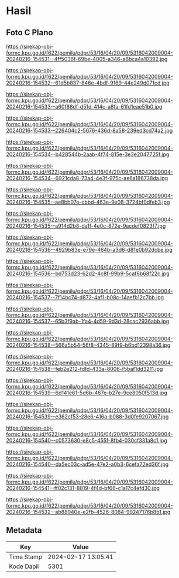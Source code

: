 # Hasil

## Foto C Plano

https://sirekap-obj-formc.kpu.go.id/f622/pemilu/pdpr/53/16/04/20/09/5316042009004-20240216-154531--4ff5036f-69be-4005-a346-a6bca4a10392.jpg

https://sirekap-obj-formc.kpu.go.id/f622/pemilu/pdpr/53/16/04/20/09/5316042009004-20240216-154532--61d5b837-846e-4bdf-9169-44e249d071cd.jpg

https://sirekap-obj-formc.kpu.go.id/f622/pemilu/pdpr/53/16/04/20/09/5316042009004-20240216-154533--a60f88df-d51d-414c-a8fa-61fd1eae51b0.jpg

https://sirekap-obj-formc.kpu.go.id/f622/pemilu/pdpr/53/16/04/20/09/5316042009004-20240216-154533--226404c2-5676-436d-8a58-239ed3cd74a2.jpg

https://sirekap-obj-formc.kpu.go.id/f622/pemilu/pdpr/53/16/04/20/09/5316042009004-20240216-154534--b428544b-2aab-4f74-815e-3e3e2047725f.jpg

https://sirekap-obj-formc.kpu.go.id/f622/pemilu/pdpr/53/16/04/20/09/5316042009004-20240216-154534--6921cda8-73a4-4e3f-975c-ae6a186738da.jpg

https://sirekap-obj-formc.kpu.go.id/f622/pemilu/pdpr/53/16/04/20/09/5316042009004-20240216-154535--ae8bb07e-cbbd-463e-9e08-3724bf0dfeb3.jpg

https://sirekap-obj-formc.kpu.go.id/f622/pemilu/pdpr/53/16/04/20/09/5316042009004-20240216-154535--a914d2b8-da1f-4e0c-872e-9acdef0823f7.jpg

https://sirekap-obj-formc.kpu.go.id/f622/pemilu/pdpr/53/16/04/20/09/5316042009004-20240216-154536--4929b83e-e79e-464b-a3d6-d81e0b92dcbe.jpg

https://sirekap-obj-formc.kpu.go.id/f622/pemilu/pdpr/53/16/04/20/09/5316042009004-20240216-154536--bd753d23-62d2-4c8f-99b9-5caf6b68f22c.jpg

https://sirekap-obj-formc.kpu.go.id/f622/pemilu/pdpr/53/16/04/20/09/5316042009004-20240216-154537--7f14bc74-d872-4af1-b08c-14aefb12c7bb.jpg

https://sirekap-obj-formc.kpu.go.id/f622/pemilu/pdpr/53/16/04/20/09/5316042009004-20240216-154537--65b3f9ab-1fa4-4d59-9d3d-28cac2936abb.jpg

https://sirekap-obj-formc.kpu.go.id/f622/pemilu/pdpr/53/16/04/20/09/5316042009004-20240216-154538--566a5b54-56f8-4345-89f9-b6bd12398a36.jpg

https://sirekap-obj-formc.kpu.go.id/f622/pemilu/pdpr/53/16/04/20/09/5316042009004-20240216-154538--feb2e212-fdfd-433a-8006-f5baf1dd3211.jpg

https://sirekap-obj-formc.kpu.go.id/f622/pemilu/pdpr/53/16/04/20/09/5316042009004-20240216-154539--6d141e61-5d6b-467e-b27e-9ce8050f513d.jpg

https://sirekap-obj-formc.kpu.go.id/f622/pemilu/pdpr/53/16/04/20/09/5316042009004-20240216-154539--e362cf53-28e6-416a-b088-3d0fe9207067.jpg

https://sirekap-obj-formc.kpu.go.id/f622/pemilu/pdpr/53/16/04/20/09/5316042009004-20240216-154540--c0573630-e8c5-455f-8fb4-030cf331a8c1.jpg

https://sirekap-obj-formc.kpu.go.id/f622/pemilu/pdpr/53/16/04/20/09/5316042009004-20240216-154540--da5ec03c-ad5e-47e2-a0b3-6cefa72ed36f.jpg

https://sirekap-obj-formc.kpu.go.id/f622/pemilu/pdpr/53/16/04/20/09/5316042009004-20240216-154541--ff02c131-8819-4f4d-bf66-c1a17c4efd30.jpg

https://sirekap-obj-formc.kpu.go.id/f622/pemilu/pdpr/53/16/04/20/09/5316042009004-20240216-154532--ab88940e-e2fb-4526-8084-99247176b8b1.jpg


## Metadata

| Key        | Value               |
| ---------- | ------------------- |
| Time Stamp | 2024-02-17 13:05:41 |
| Kode Dapil | 5301                |



